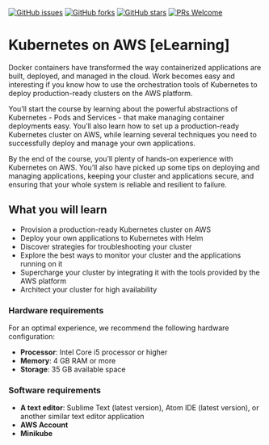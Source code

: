[![GitHub issues](https://img.shields.io/github/issues/TrainingByPackt/Kubernetes-on-AWS-eLearning.svg)](https://github.com/TrainingByPackt/Kubernetes-on-AWS-eLearning/issues)
[![GitHub forks](https://img.shields.io/github/forks/TrainingByPackt/Kubernetes-on-AWS-eLearning.svg)](https://github.com/TrainingByPackt/Kubernetes-on-AWS-eLearning/network)
[![GitHub stars](https://img.shields.io/github/stars/Kubernetes-on-AWS-eLearning.svg)](https://github.com/TrainingByPackt/Kubernetes-on-AWS-eLearning/stargazers)
[![PRs Welcome](https://img.shields.io/badge/PRs-welcome-brightgreen.svg)](https://github.com/TrainingByPackt/Kubernetes-on-AWS-eLearning/pulls)

# Kubernetes on AWS [eLearning]
Docker containers have transformed the way containerized applications are built, deployed, and managed in the cloud. Work becomes easy and interesting if you know how to use the orchestration tools of Kubernetes to deploy production-ready clusters on the AWS platform. 

You’ll start the course by learning about the powerful abstractions of Kubernetes - Pods and Services - that make managing container deployments easy. You’ll also learn how to set up a production-ready Kubernetes cluster on AWS, while learning several techniques you need to successfully deploy and manage your own applications.

By the end of the course, you’ll plenty of hands-on experience with Kubernetes on AWS. You’ll also have picked up some tips on deploying and managing applications, keeping your cluster and applications secure, and ensuring that your whole system is reliable and resilient to failure.


## What you will learn
* Provision a production-ready Kubernetes cluster on AWS
* Deploy your own applications to Kubernetes with Helm
* Discover strategies for troubleshooting your cluster
* Explore the best ways to monitor your cluster and the applications running on it
* Supercharge your cluster by integrating it with the tools provided by the AWS platform
* Architect your cluster for high availability


### Hardware requirements
For an optimal experience, we recommend the following hardware configuration:
* **Processor**: Intel Core i5 processor or higher
* **Memory**: 4 GB RAM or more
* **Storage**: 35 GB available space



### Software requirements
*	**A text editor**:  Sublime Text (latest version), Atom IDE (latest version), or another similar text editor application
*	**AWS Account**
*	**Minikube**
